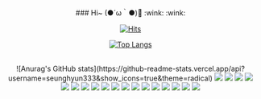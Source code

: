<div align="center">
### Hi~  (●´ω｀●)👋 :wink: :wink:
  
[![Hits](https://hits.seeyoufarm.com/api/count/incr/badge.svg?url=https%3A%2F%2Fgithub.com%2Fseunghyun333&count_bg=%2379C83D&title_bg=%23555555&icon=&icon_color=%23E7E7E7&title=hits&edge_flat=false)](https://hits.seeyoufarm.com)


[![Top Langs](https://github-readme-stats.vercel.app/api/top-langs/?username=seunghyun333&layout=compact)](https://github.com/seunghyun33/github-readme-stats)

<br>
![Anurag's GitHub stats](https://github-readme-stats.vercel.app/api?username=seunghyun333&show_icons=true&theme=radical)




<img src="https://img.shields.io/badge/Java-CC0000?style=flat-square&logo=OpenJDK&logoColor=white"/>
<img src="https://img.shields.io/badge/Python-3776AB?style=flat-square&logo=Python&logoColor=white"/>
<img src="https://img.shields.io/badge/HTML5-E34F26?style=flat-square&logo=html5&logoColor=white"/>
<img src="https://img.shields.io/badge/CSS3-1572B6?style=flat-square&logo=css3&logoColor=white"/>
<img src="https://img.shields.io/badge/JavaScript-F7DF1E?style=flat-square&logo=javascript&logoColor=black"/>
<img src="https://img.shields.io/badge/jQuery-0769AD?style=flat-square&logo=jQuery&logoColor=white"/>


<img src="https://img.shields.io/badge/Spring-6DB33F?style=flat-square&logo=Spring&logoColor=white"/>
<img src="https://img.shields.io/badge/Bootstrapap-7952B3?style=flat-square&logo=bootstrap&logoColor=white"/>
<img src="https://img.shields.io/badge/Linux-FCC624?style=flat-square&logo=linux&logoColor=black"/>
<img src="https://img.shields.io/badge/MySQL-4479A1?style=flat-square&logo=MySQL&logoColor=white"/>
<img src="https://img.shields.io/badge/ORACLE-F80000?style=flat-square&logo=oracle&logoColor=white"/>
<img src="https://img.shields.io/badge/GitHub-181717?style=flat-square&logo=GitHub&logoColor=white"/>
<img src="https://img.shields.io/badge/Postman-FF6C37?style=flat-square&logo=Postman&logoColor=white"/>
<img src="https://img.shields.io/badge/Apache Tomcat-F8DC75?style=flat-square&logo=apachetomcat&logoColor=black"/>

<img src="https://img.shields.io/badge/Eclipse IDE-2C2255?style=flat&logo=eclipseide&logoColor=white" />
<img src="https://img.shields.io/badge/Intellij IDEA-000000?style=flat&logo=intellijidea&logoColor=white" />
<img src="https://img.shields.io/badge/VSCode-007ACC?style=flat-square&logo=Visual-Studio-Code&logoColor=white" />
<img src="https://img.shields.io/badge/NaverCloud-03C75A?style=flat&logo=naver&logoColor=white" />


<!--
**seunghyun333/seunghyun333** is a ✨ _special_ ✨ repository because its `README.md` (this file) appears on your GitHub profile.

Here are some ideas to get you started:

- 🔭 I’m currently working on ...
- 🌱 I’m currently learning ...
- 👯 I’m looking to collaborate on ...
- 🤔 I’m looking for help with ...
- 💬 Ask me about ...
- 📫 How to reach me: ...
- 😄 Pronouns: ...
- ⚡ Fun fact: ...
-->
</div>
